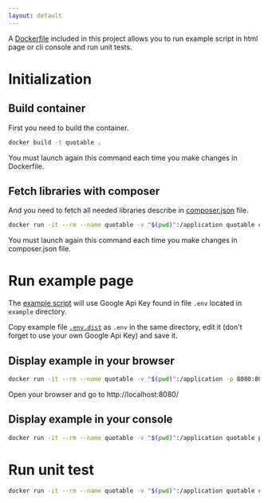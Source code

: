 ```yaml
---
layout: default
---
```


A [Dockerfile](../Dockerfile) included in this project allows you to run example script in html page or cli console and run unit tests.

# Initialization

## Build container
First you need to build the container.
```bash
docker build -t quotable .
```
You must launch again this command each time you make changes in Dockerfile.

## Fetch libraries with composer
And you need to fetch all needed libraries describe in [composer.json](../composer.json) file.
```bash
docker run -it --rm --name quotable -v "$(pwd)":/application quotable composer install
```
You must launch again this command each time you make changes in composer.json file.

# Run example page

The [example script](../example/index.php) will use Google Api Key found in file `.env` located in `example` directory.

Copy example file [`.env.dist`](../example/.env.dist) as `.env` in the same directory, edit it (don't forget to use your own Google Api Key) and save it.

## Display example in your browser
```bash
docker run -it --rm --name quotable -v "$(pwd)":/application -p 8080:80 quotable
```
Open your browser and go to http://localhost:8080/

## Display example in your console
```bash
docker run -it --rm --name quotable -v "$(pwd)":/application quotable php example/index.php
```

# Run unit test
```bash
docker run -it --rm --name quotable -v "$(pwd)":/application quotable composer run-script test
```
